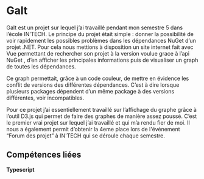 Galt
====

Galt est un projet sur lequel j’ai travaillé pendant mon semestre 5 dans l’école IN’TECH. Le principe du projet était simple : donner la possibilité de voir rapidement les possibles problèmes dans les dépendances NuGet d’un projet .NET. Pour cela nous mettions à disposition un site internet fait avec Vue permettant de rechercher son projet à la version voulue grace à l’api NuGet , d’en afficher les principales informations puis de visualiser un graph de toutes les dépendances.

Ce graph permettait, grâce à un code couleur, de mettre en évidence les conflit de versions des différentes dépendances. C’est à dire lorsque plusieurs packages dépendent d’un même package à des versions différentes, voir incompatibles.

Pour ce projet j’ai essentiellement travaillé sur l’affichage du graphe grâce à l’outil D3.js qui permet de faire des graphes de manière assez poussé. C’est le premier vrai projet sur lequel j’ai travaillé et qui m’a rendu fier de moi. Il nous a également permit d’obtenir la 4eme place lors de l'événement “Forum des projet” à IN'TECH qui se déroule chaque semestre.

Compétences liées
-----------------

**<Link to="/skills/typescript">Typescript</Link>**
